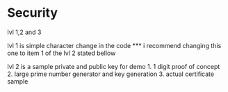 # Security
lvl 1,2 and 3

lvl 1 is simple character change in the code 
*** i recommend changing this one to item 1 of the lvl 2 stated bellow

lvl 2 is a sample private and public key for demo
	1. 1 digit proof of concept
	2. large prime number generator and key generation
	3. actual certificate sample
